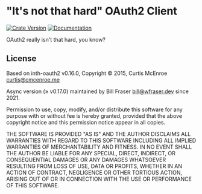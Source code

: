# "It's not that hard" OAuth2 Client

[![Crate Version][crate-badge]][crate]
[![Documentation][docs-badge]][docs]

[crate-badge]: https://img.shields.io/crates/v/inth-oauth2-async.svg
[crate]: https://crates.io/crates/inth-oauth2-async
[docs-badge]: https://docs.rs/inth-oauth2-async/badge.svg
[docs]: https://docs.rs/inth-oauth2-async

OAuth2 really isn't that hard, you know?

## License

Based on inth-oauth2 v0.16.0, Copyright © 2015, Curtis McEnroe <curtis@cmcenroe.me>

Async version (≥ v0.17.0) maintained by Bill Fraser <bill@wfraser.dev> since 2021.

Permission to use, copy, modify, and/or distribute this software for any
purpose with or without fee is hereby granted, provided that the above
copyright notice and this permission notice appear in all copies.

THE SOFTWARE IS PROVIDED "AS IS" AND THE AUTHOR DISCLAIMS ALL WARRANTIES
WITH REGARD TO THIS SOFTWARE INCLUDING ALL IMPLIED WARRANTIES OF
MERCHANTABILITY AND FITNESS. IN NO EVENT SHALL THE AUTHOR BE LIABLE FOR
ANY SPECIAL, DIRECT, INDIRECT, OR CONSEQUENTIAL DAMAGES OR ANY DAMAGES
WHATSOEVER RESULTING FROM LOSS OF USE, DATA OR PROFITS, WHETHER IN AN
ACTION OF CONTRACT, NEGLIGENCE OR OTHER TORTIOUS ACTION, ARISING OUT OF
OR IN CONNECTION WITH THE USE OR PERFORMANCE OF THIS SOFTWARE.

